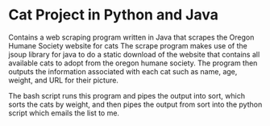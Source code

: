 # Cat Project in Python and Java
 Contains a web scraping program written in Java that scrapes the Oregon Humane Society website for cats
The scrape program makes use of the jsoup library for java to do a static download of the website that
contains all available cats to adopt from the oregon humane society. The program then outputs the information
associated with each cat such as name, age, weight, and URL for their picture.

The bash script runs this program and pipes the output into sort, which sorts the cats by weight, and then pipes
the output from sort into the python script which emails the list to me.
